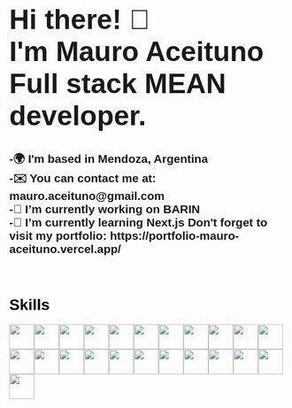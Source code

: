<h1
  style="
    font-family: 'Franklin Gothic Medium', 'Arial Narrow', Arial, sans-serif;
    font-size: 50px;
  "
>
  Hi there! 👋 <br />
  I'm Mauro Aceituno <br />
  Full stack MEAN developer.
</h1>
<h2
  style="
    font-family: 'Franklin Gothic Medium', 'Arial Narrow', Arial, sans-serif;
  "
>
  -🌍 I'm based in Mendoza, Argentina <br />
  -✉️ You can contact me at: mauro.aceituno@gmail.com <br />
  -🔭 I’m currently working on BARIN <br />
  -🌱 I’m currently learning Next.js Don't forget to visit my portfolio:
  https://portfolio-mauro-aceituno.vercel.app/
</h2>
<br />

<h1
  style="
    color: black;
    text-shadow: 1px 2px 1px whitesmoke;
    font-family: 'Franklin Gothic Medium', 'Arial Narrow', Arial, sans-serif;
  "
>
  Skills
</h1>
<img
  style="height: 45px; width: 45px"
  src="https://user-images.githubusercontent.com/25181517/183890595-779a7e64-3f43-4634-bad2-eceef4e80268.png"
  alt=""
/><img
  style="height: 45px; width: 45px"
  src="https://user-images.githubusercontent.com/25181517/117201156-9a724800-adec-11eb-9a9d-3cd0f67da4bc.png"
  alt=""
/><img
  style="height: 45px; width: 45px"
  src="https://user-images.githubusercontent.com/25181517/117447155-6a868a00-af3d-11eb-9cfe-245df15c9f3f.png"
  alt=""
/><img
  style="height: 45px; width: 45px"
  src="https://user-images.githubusercontent.com/25181517/192158954-f88b5814-d510-4564-b285-dff7d6400dad.png"
  alt=""
/><img
  style="height: 45px; width: 45px"
  src="https://user-images.githubusercontent.com/25181517/183897015-94a058a6-b86e-4e42-a37f-bf92061753e5.png"
  alt=""
/><img
  style="height: 45px; width: 45px"
  src="https://user-images.githubusercontent.com/25181517/183898674-75a4a1b1-f960-4ea9-abcb-637170a00a75.png"
  alt=""
/><img
  style="height: 45px; width: 45px"
  src="https://user-images.githubusercontent.com/25181517/183898054-b3d693d4-dafb-4808-a509-bab54cf5de34.png"
  alt=""
/><img
  style="height: 45px; width: 45px"
  src="https://user-images.githubusercontent.com/25181517/183859966-a3462d8d-1bc7-4880-b353-e2cbed900ed6.png"
  alt=""
/><img
  style="height: 45px; width: 45px"
  src="https://user-images.githubusercontent.com/25181517/183568594-85e280a7-0d7e-4d1a-9028-c8c2209e073c.png"
  alt=""
/><img
  style="height: 45px; width: 45px"
  src="https://user-images.githubusercontent.com/25181517/182884177-d48a8579-2cd0-447a-b9a6-ffc7cb02560e.png"
  alt=""
/><img
  style="height: 45px; width: 45px"
  src="https://user-images.githubusercontent.com/25181517/183890598-19a0ac2d-e88a-4005-a8df-1ee36782fde1.png"
  alt=""
/><img
  style="height: 45px; width: 45px"
  src="https://user-images.githubusercontent.com/25181517/121401671-49102800-c959-11eb-9f6f-74d49a5e1774.png"
  alt=""
/><img
  style="height: 45px; width: 45px"
  src="https://user-images.githubusercontent.com/25181517/183049794-a3dfaddd-22ee-4ffe-b0b4-549ccd4879f9.png"
  alt=""
/><img
  style="height: 45px; width: 45px"
  src="https://user-images.githubusercontent.com/25181517/187955008-981340e6-b4cc-441b-80cf-7a5e94d29e7e.png"
  alt=""
/><img
  style="height: 45px; width: 45px"
  src="https://user-images.githubusercontent.com/25181517/187070862-03888f18-2e63-4332-95fb-3ba4f2708e59.png"
  alt=""
/><img
  style="height: 45px; width: 45px"
  src="https://user-images.githubusercontent.com/25181517/192107858-fe19f043-c502-4009-8c47-476fc89718ad.png"
  alt=""
/><img
  style="height: 45px; width: 45px"
  src="https://user-images.githubusercontent.com/25181517/192108891-d86b6220-e232-423a-bf5f-90903e6887c3.png"
  alt=""
/><img
  style="height: 45px; width: 45px"
  src="https://user-images.githubusercontent.com/25181517/192109061-e138ca71-337c-4019-8d42-4792fdaa7128.png"
  alt=""
/><img
  style="height: 45px; width: 45px"
  src="https://user-images.githubusercontent.com/25181517/183912952-83784e94-629d-4c34-a961-ae2ae795b662.png"
  alt=""
/><img
  style="height: 45px; width: 45px"
  src="https://user-images.githubusercontent.com/25181517/192158956-48192682-23d5-4bfc-9dfb-6511ade346bc.png"
  alt=""
/><img
  style="height: 45px; width: 45px"
  src="https://user-images.githubusercontent.com/25181517/189716855-2c69ca7a-5149-4647-936d-780610911353.png"
  alt=""
/><img
  style="height: 45px; width: 45px"
  src="https://user-images.githubusercontent.com/25181517/189715289-df3ee512-6eca-463f-a0f4-c10d94a06b2f.png"
  alt=""
/><img
  style="height: 45px; width: 45px"
  src="https://user-images.githubusercontent.com/25181517/183896128-ec99105a-ec1a-4d85-b08b-1aa1620b2046.png"
  alt=""
/>
